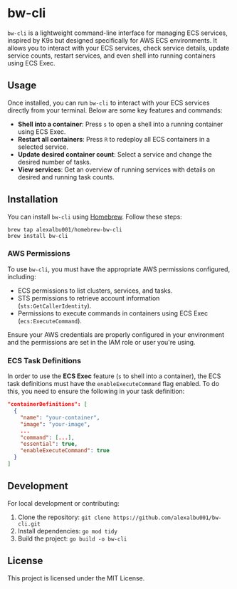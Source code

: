 # bw-cli

`bw-cli` is a lightweight command-line interface for managing ECS services, inspired by K9s but designed specifically for AWS ECS environments. It allows you to interact with your ECS services, check service details, update service counts, restart services, and even shell into running containers using ECS Exec.

## Usage

Once installed, you can run `bw-cli` to interact with your ECS services directly from your terminal. Below are some key features and commands:

- **Shell into a container**: Press `s` to open a shell into a running container using ECS Exec.
- **Restart all containers**: Press `R` to redeploy all ECS containers in a selected service.
- **Update desired container count**: Select a service and change the desired number of tasks.
- **View services**: Get an overview of running services with details on desired and running task counts.

## Installation

You can install `bw-cli` using [Homebrew](https://brew.sh/). Follow these steps:

```
brew tap alexalbu001/homebrew-bw-cli
brew install bw-cli
```


### AWS Permissions

To use `bw-cli`, you must have the appropriate AWS permissions configured, including:
- ECS permissions to list clusters, services, and tasks.
- STS permissions to retrieve account information (`sts:GetCallerIdentity`).
- Permissions to execute commands in containers using ECS Exec (`ecs:ExecuteCommand`).

Ensure your AWS credentials are properly configured in your environment and the permissions are set in the IAM role or user you're using.


### ECS Task Definitions

In order to use the **ECS Exec** feature (`s` to shell into a container), the ECS task definitions must have the `enableExecuteCommand` flag enabled. To do this, you need to ensure the following in your task definition:

```json
"containerDefinitions": [
  {
    "name": "your-container",
    "image": "your-image",
    ...
    "command": [...],
    "essential": true,
    "enableExecuteCommand": true
  }
]
```

## Development

For local development or contributing:

1. Clone the repository:
   `git clone https://github.com/alexalbu001/bw-cli.git`
2. Install dependencies:
   `go mod tidy`
3. Build the project:
   `go build -o bw-cli`

## License

This project is licensed under the MIT License.
